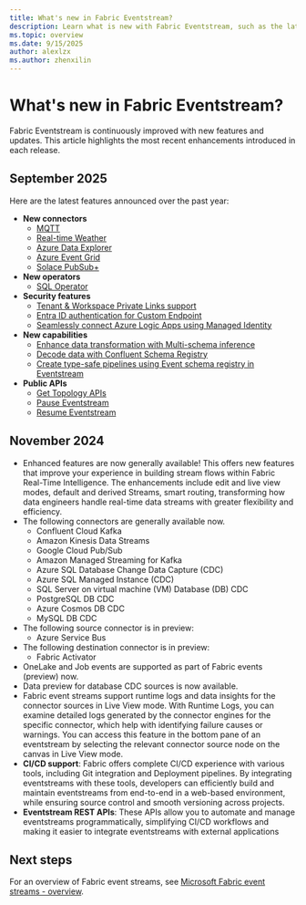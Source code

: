 ```yaml
---
title: What's new in Fabric Eventstream?
description: Learn what is new with Fabric Eventstream, such as the latest release notes, known issues, bug fixes, deprecated functionality, and upcoming changes.
ms.topic: overview
ms.date: 9/15/2025
author: alexlzx
ms.author: zhenxilin
---
```


# What's new in Fabric Eventstream?

Fabric Eventstream is continuously improved with new features and updates. This article highlights the most recent enhancements introduced in each release.

## September 2025

Here are the latest features announced over the past year:

- **New connectors**
    - [MQTT](add-source-mqtt.md)
    - [Real-time Weather](add-source-real-time-weather.md)
    - [Azure Data Explorer](add-source-azure-data-explorer-database.md)
    - [Azure Event Grid](add-source-azure-event-grid.md)
    - [Solace PubSub+](add-source-solace-pub-sub.md)
- **New operators**
    - [SQL Operator](process-events-using-sql-code-editor.md)
- **Security features**
    - [Tenant & Workspace Private Links support](set-up-tenant-workspace-private-links.md)
    - [Entra ID authentication for Custom Endpoint](custom-endpoint-entra-id-auth.md)
    - [Seamlessly connect Azure Logic Apps using Managed Identity](connect-using-managed-identity.md)
- **New capabilities**
    - [Enhance data transformation with Multi-schema inference](process-events-with-multiple-schemas.md)
    - [Decode data with Confluent Schema Registry](add-source-confluent-kafka.md)
    - [Create type-safe pipelines using Event schema registry in Eventstream](schema-sets/schema-registry-overview.md)
- **Public APIs**
    - [Get Topology APIs](rest/api/fabric/eventstream/topology/get-eventstream-topology.md)
    - [Pause Eventstream](rest/api/fabric/eventstream/topology/pause-eventstream.md)
    - [Resume Eventstream](rest/api/fabric/eventstream/topology/resume-eventstream.md)

## November 2024

- Enhanced features are now generally available! This offers new features that improve your experience in building stream flows within Fabric Real-Time Intelligence. The enhancements include edit and live view modes, default and derived Streams, smart routing, transforming how data engineers handle real-time data streams with greater flexibility and efficiency.
- The following connectors are generally available now.
    - Confluent Cloud Kafka
    - Amazon Kinesis Data Streams
    - Google Cloud Pub/Sub
    - Amazon Managed Streaming for Kafka
    - Azure SQL Database Change Data Capture (CDC)
    - Azure SQL Managed Instance (CDC)
    - SQL Server on virtual machine (VM) Database (DB) CDC
    - PostgreSQL DB CDC
    - Azure Cosmos DB CDC
    - MySQL DB CDC
- The following source connector is in preview:
    - Azure Service Bus
- The following destination connector is in preview:
    - Fabric Activator
- OneLake and Job events are supported as part of Fabric events (preview) now. 
- Data preview for database CDC sources is now available. 
- Fabric event streams support runtime logs and data insights for the connector sources in Live View mode. With Runtime Logs, you can examine detailed logs generated by the connector engines for the specific connector, which help with identifying failure causes or warnings. You can access this feature in the bottom pane of an eventstream by selecting the relevant connector source node on the canvas in Live View mode.
- **CI/CD support**: Fabric offers complete CI/CD experience with various tools, including Git integration and Deployment pipelines. By integrating eventstreams with these tools, developers can efficiently build and maintain eventstreams from end-to-end in a web-based environment, while ensuring source control and smooth versioning across projects.
- **Eventstream REST APIs**: These APIs allow you to automate and manage eventstreams programmatically, simplifying CI/CD workflows and making it easier to integrate eventstreams with external applications

## Next steps
For an overview of Fabric event streams, see [Microsoft Fabric event streams - overview](overview.md).
